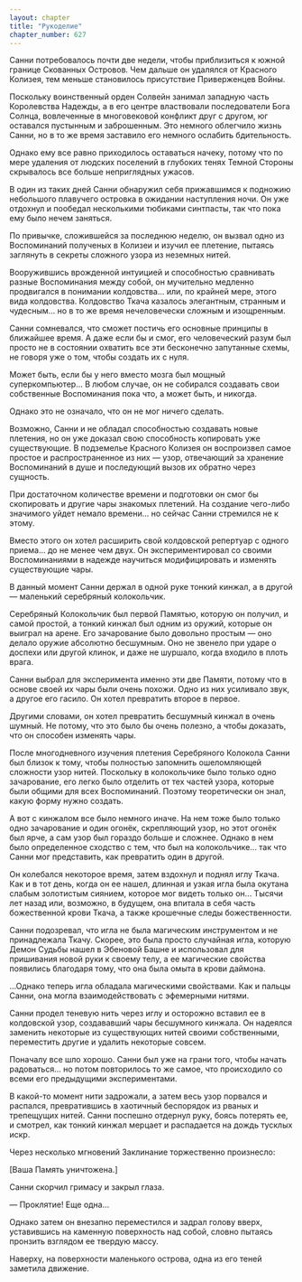 ```yaml
---
layout: chapter
title: "Рукоделие"
chapter_number: 627
---
```


Санни потребовалось почти две недели, чтобы приблизиться к южной границе Скованных Островов. Чем дальше он удалялся от Красного Колизея, тем меньше становилось присутствие Приверженцев Войны.

Поскольку воинственный орден Солвейн занимал западную часть Королевства Надежды, а в его центре властвовали последователи Бога Солнца, вовлеченные в многовековой конфликт друг с другом, юг оставался пустынным и заброшенным. Это немного облегчило жизнь Санни, но в то же время заставило его немного ослабить бдительность.

Однако ему все равно приходилось оставаться начеку, потому что по мере удаления от людских поселений в глубоких тенях Темной Стороны скрывалось все больше неприглядных ужасов.

В один из таких дней Санни обнаружил себя прижавшимся к подножию небольшого плавучего островка в ожидании наступления ночи. Он уже отдохнул и пообедал несколькими тюбиками синтпасты, так что пока ему было нечем заняться.

По привычке, сложившейся за последнюю неделю, он вызвал одно из Воспоминаний полученых в Колизеи и изучил ее плетение, пытаясь заглянуть в секреты сложного узора из неземных нитей.

Вооружившись врожденной интуицией и способностью сравнивать разные Воспоминания между собой, он мучительно медленно продвигался в понимании колдовства... или, по крайней мере, этого вида колдовства. Колдовство Ткача казалось элегантным, странным и чудесным... но в то же время нечеловечески сложным и изощренным.

Санни сомневался, что сможет постичь его основные принципы в ближайшее время. А даже если бы и смог, его человеческий разум был просто не в состоянии охватить все эти бесконечно запутанные схемы, не говоря уже о том, чтобы создать их с нуля.

Может быть, если бы у него вместо мозга был мощный суперкомпьютер... В любом случае, он не собирался создавать свои собственные Воспоминания пока что, а может быть, и никогда.

Однако это не означало, что он не мог ничего сделать.

Возможно, Санни и не обладал способностью создавать новые плетения, но он уже доказал свою способность копировать уже существующие. В подземелье Красного Колизея он воспроизвел самое простое и распространенное из них — узор, отвечающий за хранение Воспоминаний в душе и последующий вызов их обратно через сущность.

При достаточном количестве времени и подготовки он смог бы скопировать и другие чары знакомых плетений. На создание чего-либо значимого уйдет немало времени... но сейчас Санни стремился не к этому.

Вместо этого он хотел расширить свой колдовской репертуар с одного приема... до не менее чем двух. Он экспериментировал со своими Воспоминаниями в надежде научиться модифицировать и изменять существующие чары.

В данный момент Санни держал в одной руке тонкий кинжал, а в другой — маленький серебряный колокольчик.

Серебряный Колокольчик был первой Памятью, которую он получил, и самой простой, а тонкий кинжал был одним из оружий, которые он выиграл на арене. Его зачарование было довольно простым — оно делало оружие абсолютно бесшумным. Оно не звенело при ударе о доспехи или другой клинок, и даже не шуршало, когда входило в плоть врага.

Санни выбрал для эксперимента именно эти две Памяти, потому что в основе своей их чары были очень похожи. Одно из них усиливало звук, а другое его гасило. Он хотел превратить второе в первое.

Другими словами, он хотел превратить бесшумный кинжал в очень шумный. Не потому, что это было бы очень полезно, а чтобы доказать, что он способен изменять чары.

После многодневного изучения плетения Серебряного Колокола Санни был близок к тому, чтобы полностью запомнить ошеломляющей сложности узор нитей. Поскольку в колокольчике было только одно зачарование, его легко было отделить от тех частей узора, которые были общими для всех Воспоминаний. Поэтому теоретически он знал, какую форму нужно создать.

А вот с кинжалом все было немного иначе. На нем тоже было только одно зачарование и один огонёк, скрепляющий узор, но этот огонёк был ярче, а сам узор был гораздо больше и сложнее. Однако в нем было определенное сходство с тем, что был на колокольчике... так что Санни мог представить, как превратить один в другой.

Он колебался некоторое время, затем вздохнул и поднял иглу Ткача. Как и в тот день, когда он ее нашел, длинная и узкая игла была окутана слабым золотистым сиянием, которое мог видеть только он... Тысячи лет назад или, возможно, в будущем, она впитала в себя часть божественной крови Ткача, а также крошечные следы божественности.

Санни подозревал, что игла не была магическим инструментом и не принадлежала Ткачу. Скорее, это была просто случайная игла, которую Демон Судьбы нашел в Эбеновой Башне и использовал для пришивания новой руки к своему телу, а ее магические свойства появились благодаря тому, что она была омыта в крови даймона.

...Однако теперь игла обладала магическими свойствами. Как и пальцы Санни, она могла взаимодействовать с эфемерными нитями.

Санни продел теневую нить через иглу и осторожно вставил ее в колдовской узор, создававший чары бесшумного кинжала. Он надеялся заменить некоторые из существующих нитей своими собственными, переместить другие и удалить некоторые совсем.

Поначалу все шло хорошо. Санни был уже на грани того, чтобы начать радоваться... но потом повторилось то же самое, что происходило со всеми его предыдущими экспериментами.

В какой-то момент нити задрожали, а затем весь узор порвался и распался, превратившись в хаотичный беспорядок из рваных и трепещущих нитей. Санни поспешно отдернул руку, боясь потерять ее, и смотрел, как тонкий кинжал мерцает и распадается на дождь тусклых искр.

Через несколько мгновений Заклинание торжественно произнесло:

[Ваша Память уничтожена.]

Санни скорчил гримасу и закрыл глаза.

— Проклятие! Еще одна...

Однако затем он внезапно переместился и задрал голову вверх, уставившись на каменную поверхность над собой, словно пытаясь пронзить взглядом ее твердую массу.

Наверху, на поверхности маленького острова, одна из его теней заметила движение.